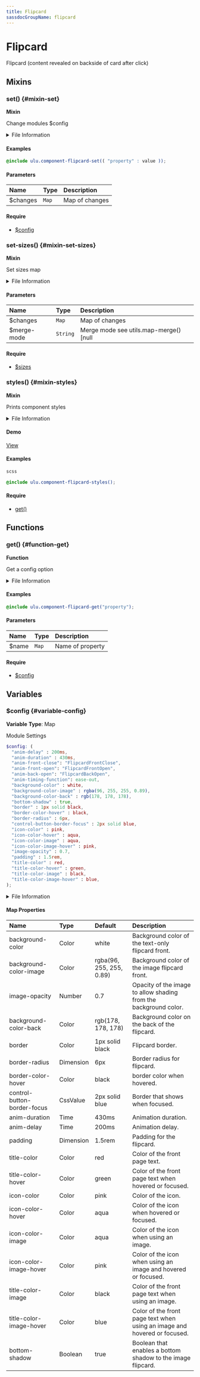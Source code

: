 ```yaml
---
title: Flipcard
sassdocGroupName: flipcard
---
```



# Flipcard

<div class="type-large">

Flipcard (content revealed on backside of card after click)

</div>



## Mixins




<div class="sassdoc-item-header">

###  set() {#mixin-set}

  <div class="sassdoc-item-header__labels">
    <span class="tag tag--primary"><strong>Mixin</strong></span>
  </div>

</div>

  

Change modules $config
    
    


<details>
  <summary>File Information</summary>
  
- **File:** _flipcard.scss
- **Group:** flipcard
- **Type:** mixin
- **Lines (comments):** 62-65
- **Lines (code):** 67-69

</details>

    

#### Examples

      


``` scss
@include ulu.component-flipcard-set(( "property" : value ));
```
  



      

#### Parameters


|Name|Type|Description|
|:--|:--|:--|
|$changes|`Map`|Map of changes|

    

#### Require

- [$config](/sass/components/accordion/#variable-config)
  


<div class="sassdoc-item-header">

###  set-sizes() {#mixin-set-sizes}

  <div class="sassdoc-item-header__labels">
    <span class="tag tag--primary"><strong>Mixin</strong></span>
  </div>

</div>

  

Set sizes map
    
    


<details>
  <summary>File Information</summary>
  
- **File:** _flipcard.scss
- **Group:** flipcard
- **Type:** mixin
- **Lines (comments):** 71-73
- **Lines (code):** 75-77

</details>

    

#### Parameters


|Name|Type|Description|
|:--|:--|:--|
|$changes|`Map`|Map of changes|
|$merge-mode|`String`|Merge mode see utils.map-merge() [null|"deep"|"overwrite"]|

    

#### Require

- [$sizes](/sass/components/adaptive-spacing/#variable-sizes)
  


<div class="sassdoc-item-header">

###  styles() {#mixin-styles}

  <div class="sassdoc-item-header__labels">
    <span class="tag tag--primary"><strong>Mixin</strong></span>
  </div>

</div>

  

Prints component styles
    
    


<details>
  <summary>File Information</summary>
  
- **File:** _flipcard.scss
- **Group:** flipcard
- **Type:** mixin
- **Lines (comments):** 88-92
- **Lines (code):** 94-310

</details>

    


<div class="callout callout--demo crop-margins">

#### Demo



<a class="button" href="/demos/flipcard">View</a>

</div>



#### Examples

      


``` scss
scss
```
  



      

      


``` scss
@include ulu.component-flipcard-styles();
```
  



      

#### Require

- [get()](/sass/components/accordion/#function-get)
  
  

## Functions




<div class="sassdoc-item-header">

###  get() {#function-get}

  <div class="sassdoc-item-header__labels">
    <span class="tag tag--primary"><strong>Function</strong></span>
  </div>

</div>

  

Get a config option
    
    


<details>
  <summary>File Information</summary>
  
- **File:** _flipcard.scss
- **Group:** flipcard
- **Type:** function
- **Lines (comments):** 79-82
- **Lines (code):** 84-86

</details>

    

#### Examples

      


``` scss
@include ulu.component-flipcard-get("property");
```
  



      

#### Parameters


|Name|Type|Description|
|:--|:--|:--|
|$name|`Map`|Name of property|

    

#### Require

- [$config](/sass/components/accordion/#variable-config)
  
  

## Variables




<div class="sassdoc-item-header">

###  $config {#variable-config}

  <div class="sassdoc-item-header__labels">
    <span class="tag tag--primary"><strong>Variable</strong></span> <span class="tag"><strong>Type</strong>: Map</span>
  </div>

</div>

  

Module Settings
    
    

``` scss
$config: (
  "anim-delay" : 200ms,
  "anim-duration" : 430ms,
  "anim-front-close": "FlipcardFrontClose",
  "anim-front-open": "FlipcardFrontOpen",
  "anim-back-open": "FlipcardBackOpen",
  "anim-timing-function": ease-out,
  "background-color" : white,
  "background-color-image" : rgba(96, 255, 255, 0.89),
  "background-color-back" : rgb(178, 178, 178),
  "bottom-shadow" : true,
  "border" : 1px solid black,
  "border-color-hover" : black,
  "border-radius" : 6px,
  "control-button-border-focus" : 2px solid blue,
  "icon-color" : pink,
  "icon-color-hover" : aqua,
  "icon-color-image" : aqua,
  "icon-color-image-hover" : pink,
  "image-opacity" : 0.7,
  "padding" : 1.5rem,
  "title-color" : red,
  "title-color-hover" : green,
  "title-color-image" : black,
  "title-color-image-hover" : blue,
);
```
  


<details>
  <summary>File Information</summary>
  
- **File:** _flipcard.scss
- **Group:** flipcard
- **Type:** variable
- **Lines (comments):** 12-33
- **Lines (code):** 35-60

</details>

    

#### Map Properties


|Name|Type|Default|Description|
|:--|:--|:--|:--|
|background-color|Color|white|Background color of the text-only flipcard front.|
|background-color-image|Color|rgba(96, 255, 255, 0.89)|Background color of the image flipcard front.|
|image-opacity|Number|0.7|Opacity of the image to allow shading from the background color.|
|background-color-back|Color|rgb(178, 178, 178)|Background color on the back of the flipcard.|
|border|Color|1px solid black|Flipcard border.|
|border-radius|Dimension|6px|Border radius for flipcard.|
|border-color-hover|Color|black|border color when hovered.|
|control-button-border-focus|CssValue|2px solid blue|Border that shows when focused.|
|anim-duration|Time|430ms|Animation duration.|
|anim-delay|Time|200ms|Animation delay.|
|padding|Dimension|1.5rem|Padding for the flipcard.|
|title-color|Color|red|Color of the front page text.|
|title-color-hover|Color|green|Color of the front page text when hovered or focused.|
|icon-color|Color|pink|Color of the icon.|
|icon-color-hover|Color|aqua|Color of the icon when hovered or focused.|
|icon-color-image|Color|aqua|Color of the icon when using an image.|
|icon-color-image-hover|Color|pink|Color of the icon when using an image and hovered or focused.|
|title-color-image|Color|black|Color of the front page text when using an image.|
|title-color-image-hover|Color|blue|Color of the front page text when using an image and hovered or focused.|
|bottom-shadow|Boolean|true|Boolean that enables a bottom shadow to the image flipcard.|

    
  
  